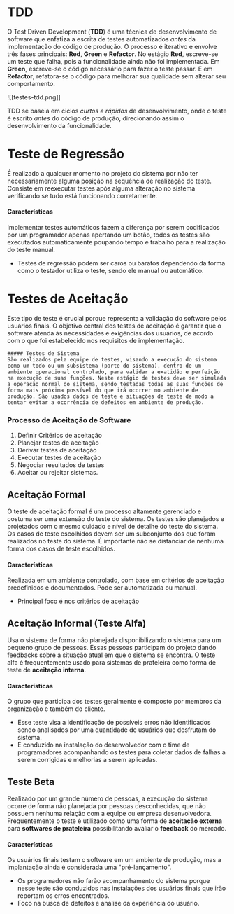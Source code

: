 # TDD
O Test Driven Development (**TDD**) é uma técnica de desenvolvimento de software que enfatiza a escrita de testes automatizados _antes_ da implementação do código de produção. O processo é iterativo e envolve três fases principais: **Red**, **Green** e **Refactor**. No estágio **Red**, escreve-se um teste que falha, pois a funcionalidade ainda não foi implementada. Em **Green**, escreve-se o código necessário para fazer o teste passar. E em **Refactor**, refatora-se o código para melhorar sua qualidade sem alterar seu comportamento.


![[testes-tdd.png]]

TDD se baseia em ciclos _curtos e rápidos_ de desenvolvimento, onde o teste é escrito _antes_ do código de produção, direcionando assim o desenvolvimento da funcionalidade.
# Teste de Regressão
É realizado a qualquer momento no projeto do sistema por não ter necessariamente alguma posição na sequência de realização do teste. Consiste em reexecutar testes após alguma alteração no sistema verificando se tudo está funcionando corretamente.
#### Características
Implementar testes automáticos fazem a diferença por serem codificados por um programador apenas apertando um botão, todos os testes são executados automaticamente poupando tempo e trabalho para a realização do teste manual.

- Testes de regressão podem ser caros ou baratos dependendo da forma como o testador utiliza o teste, sendo ele manual ou automático.
# Testes de Aceitação
Este tipo de teste é crucial porque representa a validação do software pelos usuários finais. O objetivo central dos testes de aceitação é garantir que o software atenda às necessidades e exigências dos usuários, de acordo com o que foi estabelecido nos requisitos de implementação.

```ad-summary
##### Testes de Sistema
São realizados pela equipe de testes, visando a execução do sistema como um todo ou um subsistema (parte do sistema), dentro de um ambiente operacional controlado, para validar a exatidão e perfeição na execução de suas funções. Neste estágio de testes deve ser simulada a operação normal do sistema, sendo testadas todas as suas funções de forma mais próxima possível do que irá ocorrer no ambiente de produção. São usados dados de teste e situações de teste de modo a tentar evitar a ocorrência de defeitos em ambiente de produção.
```
### Processo de Aceitação de Software
1. Definir Critérios de aceitação
2. Planejar testes de aceitação
3. Derivar testes de aceitação
4. Executar testes de aceitação
5. Negociar resultados de testes 
6. Aceitar ou rejeitar sistemas.
## Aceitação Formal
O teste de aceitação formal é um processo altamente gerenciado e costuma ser uma extensão do teste do sistema. Os testes são planejados e projetados com o mesmo cuidado e nível de detalhe do teste do sistema. Os casos de teste escolhidos devem ser um subconjunto dos que foram realizados no teste do sistema. É importante não se distanciar de nenhuma forma dos casos de teste escolhidos.
#### Características
Realizada em um ambiente controlado, com base em critérios de aceitação predefinidos e documentados. Pode ser automatizada ou manual.
- Principal foco é nos critérios de aceitação
## Aceitação Informal (Teste Alfa)
Usa o sistema de forma não planejada disponibilizando o sistema para um pequeno grupo de pessoas. Essas pessoas participam do projeto dando feedbacks sobre a situação atual em que o sistema se encontra. O teste alfa é frequentemente usado para sistemas de prateleira como forma de teste de **aceitação interna**.
#### Características
O grupo que participa dos testes geralmente é composto por membros da organização e também do cliente.

- Esse teste visa a identificação de possíveis erros não identificados sendo analisados por uma quantidade de usuários que desfrutam do sistema.
- É conduzido na instalação do desenvolvedor com o time de programadores acompanhando os testes para coletar dados de falhas a serem corrigidas e melhorias a serem aplicadas.
## Teste Beta
Realizado por um grande número de pessoas, a execução do sistema ocorre de forma não planejada por pessoas desconhecidas, que não possuem nenhuma relação com a equipe ou empresa desenvolvedora. Frequentemente o teste é utilizado como uma forma de **aceitação externa** para **softwares de prateleira** possibilitando avaliar o **feedback** do mercado.
#### Características
Os usuários finais testam o software em um ambiente de produção, mas a implantação ainda é considerada uma "pré-lançamento".

- Os programadores não farão acompanhamento do sistema porque nesse teste são conduzidos nas instalações dos usuários finais que irão reportam os erros encontrados.
- Foco na busca de defeitos e análise da experiência do usuário.


